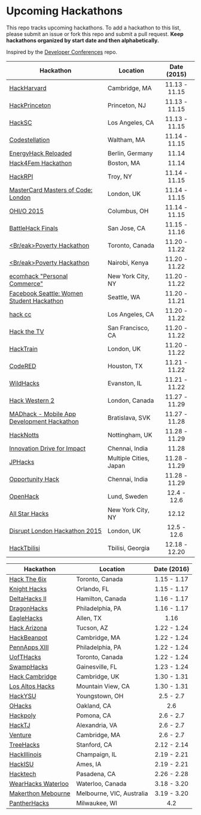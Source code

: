 Upcoming Hackathons
=====================

This repo tracks upcoming hackathons. To add a hackathon to this list, please submit an issue or fork this repo and submit a pull request. **Keep hackathons organized by start date and then alphabetically.**

Inspired by the [Developer Conferences](https://github.com/MurtzaM/Developer-Conferences) repo.

| Hackathon                                                | Location        | Date (2015)            |
| -------------------------------------------------------------- |-------------  | :---------------------:|
| [HackHarvard](http://hackharvard.org/) | Cambridge, MA | 11.13 - 11.15 |
| [HackPrinceton](https://hackprinceton.com/) | Princeton, NJ | 11.13 - 11.15 |
| [HackSC](http://hacksc.com/) | Los Angeles, CA | 11.13 - 11.15 |
| [Codestellation](http://codestellation.io/) | Waltham, MA | 11.14 - 11.15 |
| [EnergyHack Reloaded](http://www.energyhack.de/) | Berlin, Germany | 11.14 |
| [Hack4Fem Hackathon](http://www.hack4fem.org/) | Boston, MA | 11.14 |
| [HackRPI](http://www.hackrpi.com/) | Troy, NY | 11.14 - 11.15 |
| [MasterCard Masters of Code: London](http://www.eventbrite.com/e/mastercard-masters-of-code-london-tickets-14977046750?aff=es2) | London, UK | 11.14 - 11.15 |
| [OHI/O 2015](http://hack.osu.edu/) | Columbus, OH | 11.14 - 11.15 |
| [BattleHack Finals](https://2014.battlehack.org/finals) | San Jose, CA | 11.15 - 11.16 |
| [<Br/eak>Poverty Hackathon](http://www.devswithoutborders.org/breakpoverty) | Toronto, Canada | 11.20 - 11.22 |
| [<Br/eak>Poverty Hackathon](http://www.devswithoutborders.org/breakpoverty) | Nairobi, Kenya| 11.20 - 11.22 |g
| [ecomhack "Personal Commerce"](http://newyork.ecomhack.io/) | New York City, NY | 11.20 - 11.22 |
| [Facebook Seattle: Women Student Hackathon](https://www.eventbrite.com/e/facebook-seattle-women-student-hackathon-tickets-18511223568?aff=es2) | Seattle, WA | 11.20 - 11.21 |
| [hack cc](http://www.hackcc.org/) | Los Angeles, CA | 11.20 - 11.22 |
| [Hack the TV](http://www.eventbrite.com/e/hack-the-tv-tickets-18913305205) | San Francisco, CA | 11.20 - 11.22 |
| [HackTrain](http://hacktrain.com/) | London, UK | 11.20 - 11.22 |
| [CodeRED](http://uhcode.red/) | Houston, TX | 11.21 - 11.22 |
| [WildHacks](http://wildhacks.org/) | Evanston, IL | 11.21 - 11.22 |
| [Hack Western 2](https://hackwestern.com/) | London, Canada | 11.27 - 11.29 |
| [MADhack - Mobile App Development Hackathon](http://www.resco.net/madhack/) | Bratislava, SVK | 11.27 - 11.28 |
| [HackNotts](http://hacknotts.com/) | Nottingham, UK | 11.28 - 11.29 |
| [Innovation Drive for Impact](http://www.rtbi.in/Hackathon/) | Chennai, India | 11.28 |
| [JPHacks](https://jphacks.com/) | Multiple Cities, Japan | 11.28 - 11.29 |
| [Opportunity Hack](http://opportunity-hack-2015-chennai.devpost.com/) | Chennai, India | 11.28 - 11.29 |
| [OpenHack](http://www.openhack.io/) | Lund, Sweden | 12.4 - 12.6|
| [All Star Hacks](http://allstarhacks.tk/) | New York City, NY | 12.12 |
| [Disrupt London Hackathon 2015](http://techcrunch.com/events/disrupt-london-hackathon-2015/event-home/)  | London, UK | 12.5 - 12.6|
| [HackTbilisi](http://2015f.hacktbilisi.com/en)  | Tbilisi, Georgia | 12.18 - 12.20|

| Hackathon                                                | Location        | Date (2016)            |
| -------------------------------------------------------------- |-------------  | :---------------------:|
| [Hack The 6ix](https://www.hackthe6ix.com/#6ix) | Toronto, Canada | 1.15 - 1.17 |
| [Knight Hacks](http://knighthacks.org/) | Orlando, FL | 1.15 - 1.17 |
| [DeltaHacks II](http://deltahacks.com) | Hamilton, Canada | 1.16 - 1.17 |
| [DragonHacks](http://dragonhacks.io/) | Philadelphia, PA | 1.16 - 1.17 |
| [EagleHacks](http://www.eaglehacks.com/) | Allen, TX | 1.16 |
| [Hack Arizona](http://hackarizona.org/) | Tucson, AZ | 1.22 - 1.24 |
| [HackBeanpot](https://www.eventbrite.com/e/hackbeanpot-2016-a-hackathon-for-bostons-students-tickets-19414641716) | Cambridge, MA | 1.22 - 1.24 |
| [PennApps XIII](http://2016s.pennapps.com/) | Philadelphia, PA | 1.22 - 1.24 |
| [UofTHacks](https://uofthacks.com/) | Toronto, Canada | 1.22 - 1.24 |
| [SwampHacks](http://swamphacks.com/) | Gainesville, FL | 1.23 - 1.24 |
| [Hack Cambridge](http://www.hackcambridge.com/) | Cambridge, UK | 1.30 - 1.31 |
| [Los Altos Hacks](http://www.losaltoshacks.com/) | Mountain View, CA | 1.30 - 1.31 |
| [HackYSU](http://hackysu.com/) | Youngstown, OH | 2.5 - 2.7 |
| [OHacks](http://www.ohacks.co/) | Oakland, CA | 2.6 |
| [Hackpoly](http://www.hackpoly.com/) | Pomona, CA | 2.6 - 2.7 |
| [HackTJ](https://hacktj.org/) | Alexandria, VA | 2.6 - 2.7 |
| [Venture](http://venture.leangap.org/) | Cambridge, MA | 2.6 - 2.7 |
| [TreeHacks](https://www.treehacks.com/) | Stanford, CA | 2.12 - 2.14 |
| [HackIllinois](http://www.hackillinois.org/) | Champaign, IL | 2.19 - 2.21 |
| [HackISU](http://www.hackisu.com/) | Ames, IA | 2.19 - 2.21 |
| [Hacktech](http://hacktech.io/) | Pasadena, CA | 2.26 - 2.28 |
| [WearHacks Waterloo](http://waterloo.wearhacks.com/) | Waterloo, Canada | 3.18 - 3.20 |
| [Makerthon Mebourne](https://makerthonMelbourne.com/) | Melbourne, VIC, Australia | 3.19 - 3.20 |
| [PantherHacks](http://pantherhacks.org/) | Milwaukee, WI | 4.2 |
